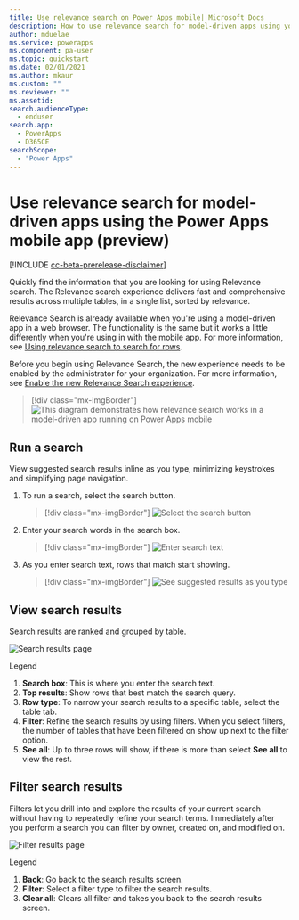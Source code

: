 ```yaml
---
title: Use relevance search on Power Apps mobile| Microsoft Docs
description: How to use relevance search for model-driven apps using your mobile app.
author: mduelae
ms.service: powerapps
ms.component: pa-user
ms.topic: quickstart
ms.date: 02/01/2021
ms.author: mkaur
ms.custom: ""
ms.reviewer: ""
ms.assetid: 
search.audienceType: 
  - enduser
search.app: 
  - PowerApps
  - D365CE
searchScope:
  - "Power Apps"
---
```


# Use relevance search for model-driven apps using the Power Apps mobile app (preview)

[!INCLUDE [cc-beta-prerelease-disclaimer](../includes/cc-beta-prerelease-disclaimer.md)]

Quickly find the information that you are looking for using Relevance search. The Relevance search experience delivers fast and comprehensive results across multiple tables, in a single list, sorted by relevance.

Relevance Search is already available when you're using a model-driven app in a web browser. The functionality is the same but it works a little differently when you're using in with the mobile app. For more information, see [Using relevance search to search for rows](https://docs.microsoft.com/powerapps/user/relevance-search).

Before you begin using Relevance Search, the new experience needs to be enabled by the administrator for your organization. For more information, see [Enable the new Relevance Search experience](https://docs.microsoft.com/power-platform/admin/configure-relevance-search-organization#enable-the-new-relevance-search-experience).

  > [!div class="mx-imgBorder"]
  > ![This diagram demonstrates how relevance search works in a model-driven app running on Power Apps mobile](media/powerapps-mobile-rel-search.gif "This diagram demonstrates how relevance search works in a model-driven app running on Power Apps mobile")

## Run a search 

View suggested search results inline as you type, minimizing keystrokes and simplifying page navigation. 

1. To run a search, select the search button. 

   > [!div class="mx-imgBorder"]
   > ![Select the search button](media/search-on-mobile-1.png) 
  
2. Enter your search words in the search box.  

   > [!div class="mx-imgBorder"]
   > ![Enter search text](media/search-on-mobile-2.png) 
  
3. As you enter search text, rows that match start showing.

   > [!div class="mx-imgBorder"]
   > ![See suggested results as you type](media/suggested-results.png) 
     
## View search results

Search results are ranked and grouped by table. 

![Search results page](media/search-results-page.png) 
  
  
  Legend
  
  1. **Search box**: This is where you enter the search text.
  2. **Top results**: Show rows that best match the search query. 
  3. **Row type**: To narrow your search results to a specific table, select the table tab.
  4. **Filter**: Refine the search results by using filters. When you select filters, the number of tables that have been filtered on show up next to the filter option.
  5. **See all**: Up to three rows will show, if there is more than select **See all** to view the rest.
  
## Filter search results
  
Filters let you drill into and explore the results of your current search without having to repeatedly refine your search terms. Immediately after you perform a search you can filter by  owner, created on, and modified on.

![Filter results page](media/filter-results-page.png) 
  
  
  Legend
  
  1. **Back**: Go back to the search results screen.
  2. **Filter**: Select a filter type to filter the search results.
  3. **Clear all**: Clears all filter and takes you back to the search results screen.
